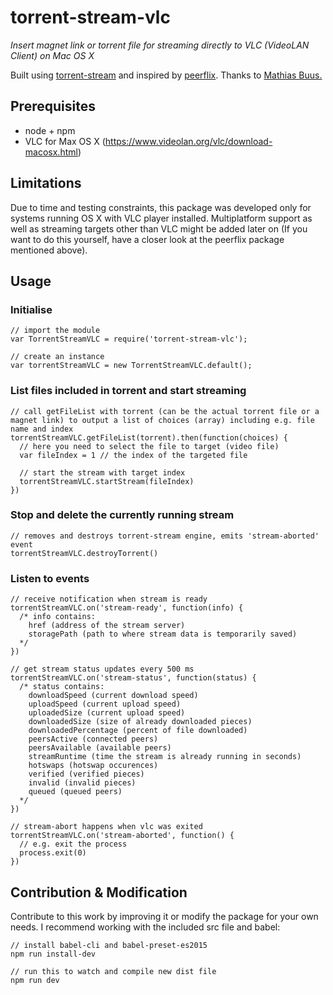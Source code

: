 # torrent-stream-vlc
<i>Insert magnet link or torrent file for streaming directly to VLC (VideoLAN Client) on Mac OS X</i>

Built using <a href="https://www.npmjs.com/package/torrent-stream">torrent-stream</a> and inspired by <a href="https://www.npmjs.com/package/peerflix">peerflix</a>. Thanks to <a href="https://github.com/mafintosh">Mathias  Buus.</a>

## Prerequisites
- node + npm 
- VLC for Max OS X (https://www.videolan.org/vlc/download-macosx.html)

## Limitations
Due to time and testing constraints, this package was developed only for systems running OS X with VLC player installed. Multiplatform support as well as streaming targets other than VLC might be added later on (If you want to do this yourself, have a closer look at the peerflix package mentioned above).

## Usage

### Initialise

    // import the module
    var TorrentStreamVLC = require('torrent-stream-vlc');

    // create an instance
    var torrentStreamVLC = new TorrentStreamVLC.default();

### List files included in torrent and start streaming

    // call getFileList with torrent (can be the actual torrent file or a magnet link) to output a list of choices (array) including e.g. file name and index
    torrentStreamVLC.getFileList(torrent).then(function(choices) {
      // here you need to select the file to target (video file)
      var fileIndex = 1 // the index of the targeted file

      // start the stream with target index
      torrentStreamVLC.startStream(fileIndex)
    })

### Stop and delete the currently running stream

    // removes and destroys torrent-stream engine, emits 'stream-aborted' event
    torrentStreamVLC.destroyTorrent()

### Listen to events

    // receive notification when stream is ready
    torrentStreamVLC.on('stream-ready', function(info) {
      /* info contains: 
        href (address of the stream server)
        storagePath (path to where stream data is temporarily saved)
      */
    })

    // get stream status updates every 500 ms
    torrentStreamVLC.on('stream-status', function(status) {
      /* status contains: 
        downloadSpeed (current download speed)
        uploadSpeed (current upload speed)
        uploadedSize (current upload speed)
        downloadedSize (size of already downloaded pieces)
        downloadedPercentage (percent of file downloaded)
        peersActive (connected peers)
        peersAvailable (available peers)
        streamRuntime (time the stream is already running in seconds)
        hotswaps (hotswap occurences)
        verified (verified pieces)
        invalid (invalid pieces)
        queued (queued peers)
      */
    })

    // stream-abort happens when vlc was exited
    torrentStreamVLC.on('stream-aborted', function() {
      // e.g. exit the process
      process.exit(0)
    })

## Contribution & Modification
Contribute to this work by improving it or modify the package for your own needs. I recommend working with the included src file and babel:

    // install babel-cli and babel-preset-es2015
    npm run install-dev

    // run this to watch and compile new dist file
    npm run dev
